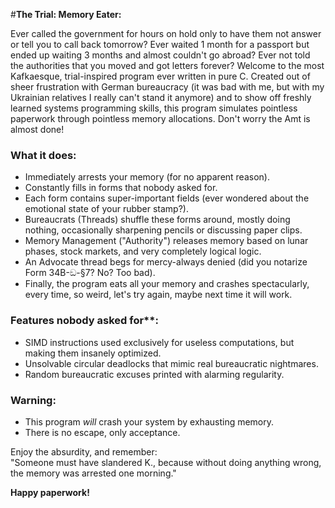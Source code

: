 #**The Trial: Memory Eater:**

Ever called the government for hours on hold only to have them not answer or tell you to call back tomorrow? Ever waited 1 month for a passport but ended up waiting 3 months and almost couldn't go abroad? Ever not told the authorities that you moved and got letters forever? Welcome to the most Kafkaesque, trial-inspired program ever written in pure C. Created out of sheer frustration with German bureaucracy (it was bad with me, but with my Ukrainian relatives I really can't stand it anymore) and to show off freshly learned systems programming skills, this program simulates pointless paperwork through pointless memory allocations. Don't worry the Amt is almost done!

### What it does:
- Immediately arrests your memory (for no apparent reason).
- Constantly fills in forms that nobody asked for.
- Each form contains super-important fields (ever wondered about the emotional state of your rubber stamp?).
- Bureaucrats (Threads) shuffle these forms around, mostly doing nothing, occasionally sharpening pencils or discussing paper clips.
- Memory Management ("Authority") releases memory based on lunar phases, stock markets, and very completely logical logic.
- An Advocate thread begs for mercy-always denied (did you notarize Form 34B-ඞ-§7? No? Too bad).
- Finally, the program eats all your memory and crashes spectacularly, every time, so weird, let's try again, maybe next time it will work.

### Features nobody asked for**:
- SIMD instructions used exclusively for useless computations, but making them insanely optimized.
- Unsolvable circular deadlocks that mimic real bureaucratic nightmares.
- Random bureaucratic excuses printed with alarming regularity.

### Warning:
- This program *will* crash your system by exhausting memory.
- There is no escape, only acceptance.

Enjoy the absurdity, and remember:  
"Someone must have slandered K., because without doing anything wrong, the memory was arrested one morning."

**Happy paperwork!**
